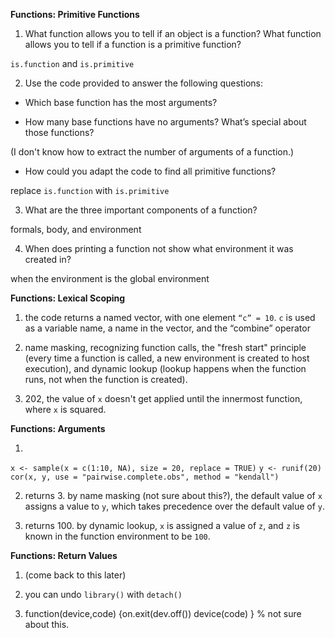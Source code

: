 **Functions: Primitive Functions**

1. What function allows you to tell if an object is a function? What function allows you to tell if a function is a primitive function?

`is.function` and `is.primitive`

2. Use the code provided to answer the following questions:

* Which base function has the most arguments?

* How many base functions have no arguments? What’s special about those functions?

(I don't know how to extract the number of arguments of a function.)

* How could you adapt the code to find all primitive functions?

replace `is.function` with `is.primitive`

3. What are the three important components of a function?

formals, body, and environment

4. When does printing a function not show what environment it was created in?

when the environment is the global environment



**Functions: Lexical Scoping**

1. the code returns a named vector, with one element `“c” = 10`. `c` is used as a variable name, a name in the vector, and the “combine” operator

2. name masking, recognizing function calls, the "fresh start" principle (every time a function is called, a new environment is created to host execution), and dynamic lookup (lookup happens when the function runs, not when the function is created).

3. 202, the value of `x` doesn't get applied until the innermost function, where `x` is squared.



**Functions: Arguments**

1.
`x <- sample(x = c(1:10, NA), size = 20, replace = TRUE)`
`y <- runif(20)`
`cor(x, y, use = "pairwise.complete.obs", method = "kendall")`

2. returns 3. by name masking (not sure about this?), the default value of `x` assigns a value to `y`, which takes precedence over the default value of `y`.

3. returns 100. by dynamic lookup, `x` is assigned a value of `z`, and `z` is known in the function environment to be `100`.


**Functions: Return Values**

1. (come back to this later)

2. you can undo `library()` with `detach()`

3. function(device,code) {on.exit(dev.off())
  device(code)
}
% not sure about this.

